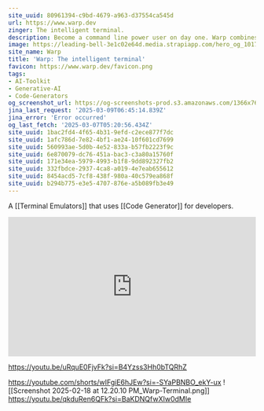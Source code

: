 ```yaml
---
site_uuid: 80961394-c9bd-4679-a963-d37554ca545d
url: https://www.warp.dev
zinger: The intelligent terminal.
description: Become a command line power user on day one. Warp combines AI and your dev team’s knowledge in one fast, intuitive terminal.
image: https://leading-bell-3e1c02e64d.media.strapiapp.com/hero_og_1017_0fe1efb432.png
site_name: Warp
title: 'Warp: The intelligent terminal'
favicon: https://www.warp.dev/favicon.png
tags:
- AI-Toolkit
- Generative-AI
- Code-Generators
og_screenshot_url: https://og-screenshots-prod.s3.amazonaws.com/1366x768/80/false/8d73894f4f6f87fe2f4d245c0b83e68bcdcbf71a3e1522fd70aeebdc4c5e1a12.jpeg
jina_last_request: '2025-03-09T06:45:14.839Z'
jina_error: 'Error occurred'
og_last_fetch: '2025-03-07T05:20:56.434Z'
site_uuid: 1bac2fd4-4f65-4b31-9efd-c2ece877f7dc
site_uuid: 1afc786d-7e82-4bf1-ae24-10f601cd7699
site_uuid: 560993ae-5d0b-4e52-833a-b57fb2223f9c
site_uuid: 6e870079-dc76-451a-bac3-c3a80a15760f
site_uuid: 171e34ea-5979-4993-b1f8-9dd892327fb2
site_uuid: 332fbdce-2937-4ca8-a019-4e7eab655612
site_uuid: 8454acd5-7cf8-438f-980a-40c579ea868f
site_uuid: b294b775-e3e5-4707-876e-a5b089fb3e49
---
```


A [[Terminal Emulators]] that uses [[Code Generator]] for developers.

<iframe style="aspect-ratio:16/9;width:100%;height:auto" src="https://www.youtube.com/embed/0LZpt0pKWsQ?si=EAnc9fega4Lf4mEo&amp;controls=0" title="YouTube video player" frameborder="0" allow="accelerometer; autoplay; clipboard-write; encrypted-media; gyroscope; picture-in-picture; web-share" referrerpolicy="strict-origin-when-cross-origin" allowfullscreen></iframe>


https://youtu.be/uRquE0FjvFk?si=B4Yzss3Hh0bTQRhZ


https://youtube.com/shorts/wIFgiE6hJEw?si=-SYaPBNBO_ekY-ux
![[Screenshot 2025-02-18 at 12.20.10 PM_Warp-Terminal.png]]
https://youtu.be/qkduRen6QFk?si=BaKDNQfwXIw0dMIe
